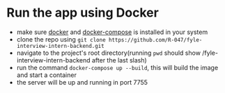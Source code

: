 # Run the app using Docker
- make sure [docker](https://docs.docker.com/engine/install/) and [docker-compose](https://docs.docker.com/compose/install/) is installed in your system
- clone the repo using `git clone https://github.com/R-047/fyle-interview-intern-backend.git`
- navigate to the project's root directory(running `pwd` should show /fyle-interview-intern-backend after the last slash)
- run the command `docker-compose up --build`, this will build the image and start a container
- the server will be up and running in port 7755
